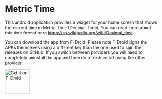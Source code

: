 # Metric Time

This android application provides a widget for your home screen that shows the current time in Metric Time (Decimal Time). You can read more about this time format here https://en.wikipedia.org/wiki/Decimal_time.

You can download the app from F-Droid. Please note F-Droid signs the APKs themselves using a different key than the one used to sign the releases on GitHub. If you switch between providers you will need to completely uninstall the app and then do a fresh install using the other provider.

[<img src="https://f-droid.org/badge/get-it-on.png" alt="Get it on F-Droid" height="80">](https://f-droid.org/app/com.mathi_amorim.emmanuel.metrictime)
